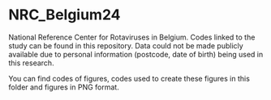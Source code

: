 # NRC_Belgium24
National Reference Center for Rotaviruses in Belgium. Codes linked to the study can be found in this repository. Data could not be made publicly available due to personal information (postcode, date of birth) being used in this research.

You can find codes of figures, codes used to create these figures in this folder and figures in PNG format.
